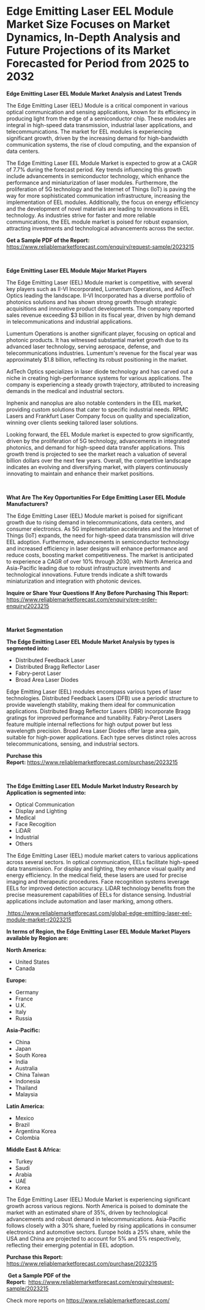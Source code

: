 <p><h1>Edge Emitting Laser EEL Module Market Size Focuses on Market Dynamics, In-Depth Analysis and Future Projections of its Market Forecasted for Period from 2025 to 2032</h1></p><p><strong>Edge Emitting Laser EEL Module Market Analysis and Latest Trends</strong></p>
<p><p>The Edge Emitting Laser (EEL) Module is a critical component in various optical communication and sensing applications, known for its efficiency in producing light from the edge of a semiconductor chip. These modules are integral in high-speed data transmission, industrial laser applications, and telecommunications. The market for EEL modules is experiencing significant growth, driven by the increasing demand for high-bandwidth communication systems, the rise of cloud computing, and the expansion of data centers.</p><p>The Edge Emitting Laser EEL Module Market is expected to grow at a CAGR of 7.7% during the forecast period. Key trends influencing this growth include advancements in semiconductor technology, which enhance the performance and miniaturization of laser modules. Furthermore, the proliferation of 5G technology and the Internet of Things (IoT) is paving the way for more sophisticated communication infrastructure, increasing the implementation of EEL modules. Additionally, the focus on energy efficiency and the development of novel materials are leading to innovations in EEL technology. As industries strive for faster and more reliable communications, the EEL module market is poised for robust expansion, attracting investments and technological advancements across the sector.</p></p>
<p><strong>Get a Sample PDF of the Report:&nbsp;</strong> <a href="https://www.reliablemarketforecast.com/enquiry/request-sample/2023215?utm_campaign=3171&utm_medium=2&utm_source=Github&utm_content=ia&utm_term=29032025&utm_id=edge-emitting-laser-eel-module">https://www.reliablemarketforecast.com/enquiry/request-sample/2023215</a></p>
<p>&nbsp;</p>
<p><strong>Edge Emitting Laser EEL Module Major Market Players</strong></p>
<p><p>The Edge Emitting Laser (EEL) Module market is competitive, with several key players such as II-VI Incorporated, Lumentum Operations, and AdTech Optics leading the landscape. II-VI Incorporated has a diverse portfolio of photonics solutions and has shown strong growth through strategic acquisitions and innovative product developments. The company reported sales revenue exceeding $3 billion in its fiscal year, driven by high demand in telecommunications and industrial applications.</p><p>Lumentum Operations is another significant player, focusing on optical and photonic products. It has witnessed substantial market growth due to its advanced laser technology, serving aerospace, defense, and telecommunications industries. Lumentum's revenue for the fiscal year was approximately $1.8 billion, reflecting its robust positioning in the market.</p><p>AdTech Optics specializes in laser diode technology and has carved out a niche in creating high-performance systems for various applications. The company is experiencing a steady growth trajectory, attributed to increasing demands in the medical and industrial sectors.</p><p>Inphenix and nanoplus are also notable contenders in the EEL market, providing custom solutions that cater to specific industrial needs. RPMC Lasers and Frankfurt Laser Company focus on quality and specialization, winning over clients seeking tailored laser solutions.</p><p>Looking forward, the EEL Module market is expected to grow significantly, driven by the proliferation of 5G technology, advancements in integrated photonics, and demand for high-speed data transfer applications. This growth trend is projected to see the market reach a valuation of several billion dollars over the next few years. Overall, the competitive landscape indicates an evolving and diversifying market, with players continuously innovating to maintain and enhance their market positions.</p></p>
<p>&nbsp;</p>
<p><strong>What Are The Key Opportunities For Edge Emitting Laser EEL Module Manufacturers?</strong></p>
<p><p>The Edge Emitting Laser (EEL) Module market is poised for significant growth due to rising demand in telecommunications, data centers, and consumer electronics. As 5G implementation accelerates and the Internet of Things (IoT) expands, the need for high-speed data transmission will drive EEL adoption. Furthermore, advancements in semiconductor technology and increased efficiency in laser designs will enhance performance and reduce costs, boosting market competitiveness. The market is anticipated to experience a CAGR of over 10% through 2030, with North America and Asia-Pacific leading due to robust infrastructure investments and technological innovations. Future trends indicate a shift towards miniaturization and integration with photonic devices.</p></p>
<p><strong>Inquire or Share Your Questions If Any Before Purchasing This Report:</strong> <a href="https://www.reliablemarketforecast.com/enquiry/pre-order-enquiry/2023215?utm_campaign=3171&utm_medium=2&utm_source=Github&utm_content=ia&utm_term=29032025&utm_id=edge-emitting-laser-eel-module">https://www.reliablemarketforecast.com/enquiry/pre-order-enquiry/2023215</a></p>
<p>&nbsp;</p>
<p><strong>Market Segmentation</strong></p>
<p><strong>The Edge Emitting Laser EEL Module Market Analysis by types is segmented into:</strong></p>
<p><ul><li>Distributed Feedback Laser</li><li>Distributed Bragg Reflector Laser</li><li>Fabry-perot Laser</li><li>Broad Area Laser Diodes</li></ul></p>
<p><p>Edge Emitting Laser (EEL) modules encompass various types of laser technologies. Distributed Feedback Lasers (DFB) use a periodic structure to provide wavelength stability, making them ideal for communication applications. Distributed Bragg Reflector Lasers (DBR) incorporate Bragg gratings for improved performance and tunability. Fabry-Perot Lasers feature multiple internal reflections for high output power but less wavelength precision. Broad Area Laser Diodes offer large area gain, suitable for high-power applications. Each type serves distinct roles across telecommunications, sensing, and industrial sectors.</p></p>
<p><strong>Purchase this Report:&nbsp;</strong><a href="https://www.reliablemarketforecast.com/purchase/2023215?utm_campaign=3171&utm_medium=2&utm_source=Github&utm_content=ia&utm_term=29032025&utm_id=edge-emitting-laser-eel-module">https://www.reliablemarketforecast.com/purchase/2023215</a></p>
<p>&nbsp;</p>
<p><strong>The Edge Emitting Laser EEL Module Market Industry Research by Application is segmented into:</strong></p>
<p><ul><li>Optical Communication</li><li>Display and Lighting</li><li>Medical</li><li>Face Recogition</li><li>LiDAR</li><li>Industrial</li><li>Others</li></ul></p>
<p><p>The Edge Emitting Laser (EEL) module market caters to various applications across several sectors. In optical communication, EELs facilitate high-speed data transmission. For display and lighting, they enhance visual quality and energy efficiency. In the medical field, these lasers are used for precise imaging and therapeutic procedures. Face recognition systems leverage EELs for improved detection accuracy. LiDAR technology benefits from the precise measurement capabilities of EELs for distance sensing. Industrial applications include automation and laser marking, among others.</p></p>
<p><a href="https://www.reliablemarketforecast.com/global-edge-emitting-laser-eel-module-market-r2023215?utm_campaign=3171&utm_medium=2&utm_source=Github&utm_content=ia&utm_term=29032025&utm_id=edge-emitting-laser-eel-module">&nbsp;https://www.reliablemarketforecast.com/global-edge-emitting-laser-eel-module-market-r2023215</a></p>
<p><strong>In terms of Region, the Edge Emitting Laser EEL Module Market Players available by Region are:</strong></p>
<p>
    <p> <strong> North America: </strong>
        <ul>
            <li>United States</li>
            <li>Canada</li>
        </ul>
        </p> 
    <p> <strong> Europe: </strong>
        <ul>
            <li>Germany</li>
            <li>France</li>
            <li>U.K.</li>
            <li>Italy</li>
            <li>Russia</li>
        </ul>
        </p> 
    <p> <strong> Asia-Pacific: </strong>
        <ul>
            <li>China</li>
            <li>Japan</li>
            <li>South Korea</li>
            <li>India</li>
            <li>Australia</li>
            <li>China Taiwan</li>
            <li>Indonesia</li>
            <li>Thailand</li>
            <li>Malaysia</li>
        </ul>
        </p> 
    <p> <strong> Latin America: </strong>
        <ul>
            <li>Mexico</li>
            <li>Brazil</li>
            <li>Argentina Korea</li>
            <li>Colombia</li>
        </ul>
        </p> 
    <p> <strong> Middle East & Africa: </strong>
        <ul>
            <li>Turkey</li>
            <li>Saudi</li>
            <li>Arabia</li>
            <li>UAE</li>
            <li>Korea</li>
        </ul>
    </p>
    </p>
<p><p>The Edge Emitting Laser (EEL) Module Market is experiencing significant growth across various regions. North America is poised to dominate the market with an estimated share of 35%, driven by technological advancements and robust demand in telecommunications. Asia-Pacific follows closely with a 30% share, fueled by rising applications in consumer electronics and automotive sectors. Europe holds a 25% share, while the USA and China are projected to account for 5% and 5% respectively, reflecting their emerging potential in EEL adoption.</p></p>
<p><strong>Purchase this Report: </strong><a href="https://www.reliablemarketforecast.com/purchase/2023215?utm_campaign=3171&utm_medium=2&utm_source=Github&utm_content=ia&utm_term=29032025&utm_id=edge-emitting-laser-eel-module">https://www.reliablemarketforecast.com/purchase/2023215</a></p>
<p>&nbsp;<strong>Get a Sample PDF of the Report:&nbsp;&nbsp;</strong><a href="https://www.reliablemarketforecast.com/enquiry/request-sample/2023215?utm_campaign=3171&utm_medium=2&utm_source=Github&utm_content=ia&utm_term=29032025&utm_id=edge-emitting-laser-eel-module">https://www.reliablemarketforecast.com/enquiry/request-sample/2023215</a></p>
<p><strong></strong></p>
<p>Check more reports on <a href="https://www.reliablemarketforecast.com/?utm_campaign=3171&utm_medium=2&utm_source=Github&utm_content=ia&utm_term=29032025&utm_id=edge-emitting-laser-eel-module">https://www.reliablemarketforecast.com/</a></p>